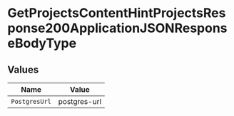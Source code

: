 # GetProjectsContentHintProjectsResponse200ApplicationJSONResponseBodyType


## Values

| Name          | Value         |
| ------------- | ------------- |
| `PostgresUrl` | postgres-url  |